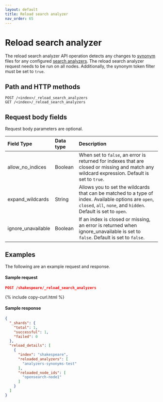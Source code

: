 ```yaml
---
layout: default
title: Reload search analyzer
nav_order: 65
---
```


# Reload search analyzer

The reload search analyzer API operation detects any changes to [synonym]({{site.url}}{{site.baseurl}}/opensearch/ux/) files for any configured [search analyzers]({{site.url}}{{site.baseurl}}/im-plugin/refresh-analyzer/index/). The reload search analyzer request needs to be run on all nodes. Additionally, the synonym token filter must be set to `true`.

## Path and HTTP methods

```
POST /<index>/_reload_search_analyzers
GET /<index>/_reload_search_analyzers
```

## Request body fields

Request body parameters are optional.

Field Type | Data type | Description
:--- | :--- | :---
allow_no_indices | Boolean | When set to `false`, an error is returned for indexes that are closed or missing and match any wildcard expression. Default is set to `true`.
expand_wildcards | String | Allows you to set the wildcards that can be matched to a type of index. Available options are `open`, `closed`, `all`, `none`, and `hidden`. Default is set to `open`.
ignore_unavailable | Boolean | If an index is closed or missing, an error is returned when ignore_unavailable is set to `false`. Default is set to `false`.

## Examples

The following are an example request and response.

#### Sample request

````json
POST /shakespeare/_reload_search_analyzers
````
{% include copy-curl.html %}
 
#### Sample response

````json
{
  "_shards": {
    "total": 1,
    "successful": 1,
    "failed": 0
  },
  "reload_details": [
    {
      "index": "shakespeare",
      "reloaded_analyzers": [
        "analyzers-synonyms-test"
      ],
      "reloaded_node_ids": [
        "opensearch-node1"
      ]
    }
  ]
}
````
